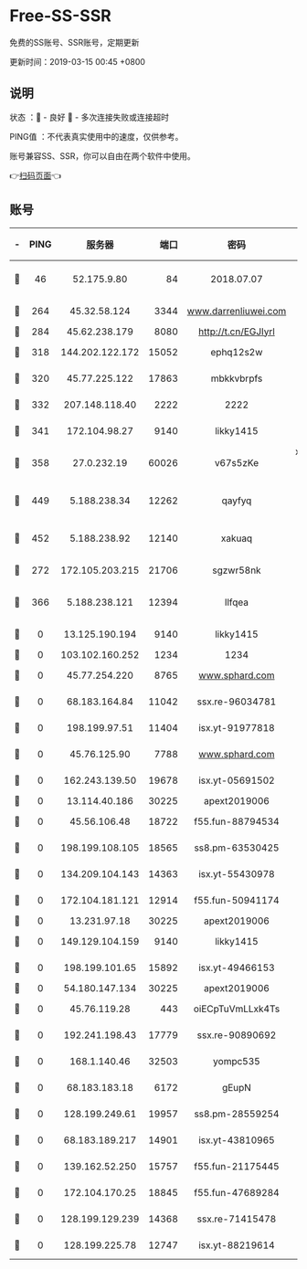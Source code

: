 # Free-SS-SSR

免费的SS账号、SSR账号，定期更新

更新时间：2019-03-15 00:45 +0800

## 说明

状态     ：🙂 - 良好 🙁 - 多次连接失败或连接超时

PING值   ：不代表真实使用中的速度，仅供参考。

账号兼容SS、SSR，你可以自由在两个软件中使用。

👉[扫码页面](https://liesauer.github.io/Free-SS-SSR/)👈

## 账号

|-|PING|服务器|端口|密码|加密方式|区域|
|:----:|:----:|:-----:|-----:|:----:|:----:|:----:|
|🙂|46|52.175.9.80|84|2018.07.07|chacha20-ietf-poly1305|HK|
|🙂|264|45.32.58.124|3344|www.darrenliuwei.com|aes-256-cfb|JP|
|🙂|284|45.62.238.179|8080|http://t.cn/EGJIyrl|rc4-md5|CA|
|🙂|318|144.202.122.172|15052|ephq12s2w|aes-256-cfb|US|
|🙂|320|45.77.225.122|17863|mbkkvbrpfs|aes-256-cfb|GB|
|🙂|332|207.148.118.40|2222|2222|aes-256-cfb|SG|
|🙂|341|172.104.98.27|9140|likky1415|aes-256-cfb|JP|
|🙂|358|27.0.232.19|60026|v67s5zKe|xchacha20-ietf-poly1305|HK|
|🙂|449|5.188.238.34|12262|qayfyq|chacha20-ietf-poly1305|BR|
|🙂|452|5.188.238.92|12140|xakuaq|chacha20-ietf-poly1305|BR|
|🙂|272|172.105.203.215|21706|sgzwr58nk|aes-256-cfb|JP|
|🙂|366|5.188.238.121|12394|llfqea|chacha20-ietf-poly1305|BR|
|🙁|0|13.125.190.194|9140|likky1415|aes-256-cfb|KR|
|🙁|0|103.102.160.252|1234|1234|rc4-md5|JP|
|🙁|0|45.77.254.220|8765|www.sphard.com|aes-256-cfb|SG|
|🙁|0|68.183.164.84|11042|ssx.re-96034781|aes-256-cfb|US|
|🙁|0|198.199.97.51|11404|isx.yt-91977818|aes-256-cfb|US|
|🙁|0|45.76.125.90|7788|www.sphard.com|aes-256-cfb|AU|
|🙁|0|162.243.139.50|19678|isx.yt-05691502|aes-256-cfb|US|
|🙁|0|13.114.40.186|30225|apext2019006|chacha20|JP|
|🙁|0|45.56.106.48|18722|f55.fun-88794534|aes-256-cfb|US|
|🙁|0|198.199.108.105|18565|ss8.pm-63530425|aes-256-cfb|US|
|🙁|0|134.209.104.143|14363|isx.yt-55430978|aes-256-cfb|SG|
|🙁|0|172.104.181.121|12914|f55.fun-50941174|aes-256-cfb|SG|
|🙁|0|13.231.97.18|30225|apext2019006|chacha20|JP|
|🙁|0|149.129.104.159|9140|likky1415|aes-256-cfb|HK|
|🙁|0|198.199.101.65|15892|isx.yt-49466153|aes-256-cfb|US|
|🙁|0|54.180.147.134|30225|apext2019006|chacha20|KR|
|🙁|0|45.76.119.28|443|oiECpTuVmLLxk4Ts|aes-256-cfb|AU|
|🙁|0|192.241.198.43|17779|ssx.re-90890692|aes-256-cfb|US|
|🙁|0|168.1.140.46|32503|yompc535|aes-256-cfb|AU|
|🙁|0|68.183.183.18|6172|gEupN|aes-256-cfb|SG|
|🙁|0|128.199.249.61|19957|ss8.pm-28559254|aes-256-cfb|SG|
|🙁|0|68.183.189.217|14901|isx.yt-43810965|aes-256-cfb|SG|
|🙁|0|139.162.52.250|15757|f55.fun-21175445|aes-256-cfb|SG|
|🙁|0|172.104.170.25|18845|f55.fun-47689284|aes-256-cfb|SG|
|🙁|0|128.199.129.239|14368|ssx.re-71415478|aes-256-cfb|SG|
|🙁|0|128.199.225.78|12747|isx.yt-88219614|aes-256-cfb|SG|
